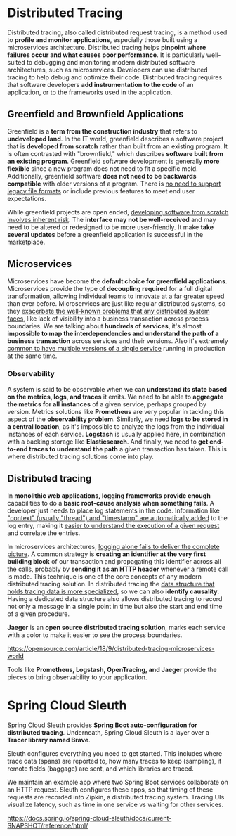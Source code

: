 # Distributed Tracing

Distributed tracing, also called distributed request tracing, is a method used to **profile and monitor applications**, especially those built using a microservices architecture. Distributed tracing helps **pinpoint where failures occur and what causes poor performance**. It is particularly well-suited to debugging and monitoring modern distributed software architectures, such as microservices. Developers can use distributed tracing to help debug and optimize their code. Distributed tracing requires that software developers **add instrumentation to the code** of an application, or to the frameworks used in the application.

## Greenfield and Brownfield Applications

Greenfield is a **term from the construction industry** that refers to **undeveloped land**. In the IT world, greenfield describes a software project that is **developed from scratch** rather than built from an existing program. It is often contrasted with "brownfield," which describes **software built from an existing program**. Greenfield software development is generally **more flexible** since a new program does not need to fit a specific mold.  Additionally, greenfield software **does not need to be backwards compatible** with older versions of a program. There is <u>no need to support legacy file formats</u> or include previous features to meet end user expectations.

While greenfield projects are open ended, <u>developing software from scratch involves inherent risk</u>. The **interface may not be well-received** and may need to be altered or redesigned to be more user-friendly. It make **take several updates** before a greenfield application is successful in the marketplace. 

## Microservices

Microservices have become the **default choice for greenfield applications**. Microservices provide the type of **decoupling required** for a full digital transformation, allowing individual teams to innovate at a far greater speed than ever before. Microservices are just like regular distributed systems, so they <u>exacerbate the well-known problems that any distributed system faces</u>, like lack of visibility into a business transaction across process boundaries. We are talking about **hundreds of services**, it's almost **impossible to map the interdependencies and understand the path of a business transaction** across services and their versions. Also it's extremely <u>common to have multiple versions of a single service</u> running in production at the same time.

### Observability

A system is said to be observable when we can **understand its state based on the metrics, logs, and traces** it emits. We need to be able to **aggregate the metrics for all instances** of a given service, perhaps grouped by version. Metrics solutions like **Prometheus** are very popular in tackling this aspect of the **observability problem**. Similarly, we need **logs to be stored in a central location**, as it's impossible to analyze the logs from the individual instances of each service. **Logstash** is usually applied here, in combination with a backing storage like **Elasticsearch**. And finally, we need to **get end-to-end traces to understand the path** a given transaction has taken. This is where distributed tracing solutions come into play.

## Distributed tracing

In **monolithic web applications, logging frameworks provide enough** capabilities to do a **basic root-cause analysis when something fails**. A developer just needs to place log statements in the code. Information like <u>"context" (usually "thread") and "timestamp" are automatically added</u> to the log entry, making it <u>easier to understand the execution of a given request</u> and correlate the entries.


In microservices architectures, <u>logging alone fails to deliver the complete picture</u>. A common strategy is **creating an identifier at the very first building block** of our transaction and propagating this identifier across all the calls, probably by **sending it as an HTTP header** whenever a remote call is made. This technique is one of the core concepts of any modern distributed tracing solution. In distributed tracing the <u>data structure that holds tracing data is more specialized</u>, so we can also **identify causality**. Having a dedicated data structure also allows distributed tracing to record not only a message in a single point in time but also the start and end time of a given procedure.

**Jaeger** is an **open source distributed tracing solution**,  marks each service with a color to make it easier to see the process boundaries. 

https://opensource.com/article/18/9/distributed-tracing-microservices-world

Tools like **Prometheus, Logstash, OpenTracing, and Jaeger** provide the pieces to bring observability to your application. 



# Spring Cloud Sleuth

Spring Cloud Sleuth provides **Spring Boot auto-configuration for distributed tracing**. Underneath, Spring Cloud Sleuth is a layer over a **Tracer library named Brave**.

Sleuth configures everything you need to get started. This includes where trace data (spans) are reported to, how many traces to keep (sampling), if remote fields (baggage) are sent, and which libraries are traced.

We maintain an example app where two Spring Boot services collaborate on an HTTP request. Sleuth configures these apps, so that timing of these requests are recorded into Zipkin, a distributed tracing system. Tracing UIs visualize latency, such as time in one service vs waiting for other services.

https://docs.spring.io/spring-cloud-sleuth/docs/current-SNAPSHOT/reference/html/